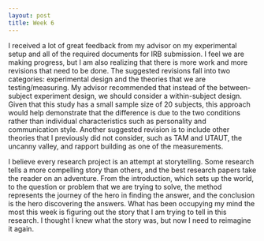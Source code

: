 ```yaml
---
layout: post
title: Week 6
---
```


I received a lot of great feedback from my advisor on my experimental setup and all of the required documents for IRB submission. I feel we are making progress, but I am also realizing that there is more work and more revisions that need to be done. The suggested revisions fall into two categories: experimental design and the theories that we are testing/measuring. My advisor recommended that instead of the between-subject experiment design, we should consider a within-subject design. Given that this study has a small sample size of 20 subjects, this approach would help demonstrate that the difference is due to the two conditions rather than individual characteristics such as personality and communication style. Another suggested revision is to include other theories that I previously did not consider, such as TAM and UTAUT, the uncanny valley, and rapport building as one of the measurements.

I believe every research project is an attempt at storytelling. Some research tells a more compelling story than others, and the best research papers take the reader on an adventure. From the introduction, which sets up the world, to the question or problem that we are trying to solve, the method represents the journey of the hero in finding the answer, and the conclusion is the hero discovering the answers. What has been occupying my mind the most this week is figuring out the story that I am trying to tell in this research. I thought I knew what the story was, but now I need to reimagine it again.
